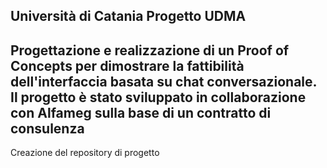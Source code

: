 Università di Catania
Progetto UDMA
--
Progettazione e realizzazione di un Proof of Concepts per dimostrare la fattibilità dell'interfaccia basata su chat conversazionale.
Il progetto è stato sviluppato in collaborazione con Alfameg sulla base di un contratto di consulenza
--
Creazione del repository di progetto